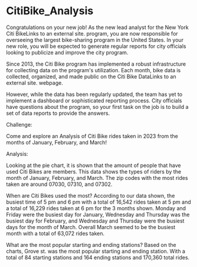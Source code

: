 # CitiBike_Analysis



Congratulations on your new job! As the new lead analyst for the New York Citi BikeLinks to an external site. program, you are now responsible for overseeing the largest bike-sharing program in the United States. In your new role, you will be expected to generate regular reports for city officials looking to publicize and improve the city program.

Since 2013, the Citi Bike program has implemented a robust infrastructure for collecting data on the program's utilization. Each month, bike data is collected, organized, and made public on the Citi Bike DataLinks to an external site. webpage.

However, while the data has been regularly updated, the team has yet to implement a dashboard or sophisticated reporting process. City officials have questions about the program, so your first task on the job is to build a set of data reports to provide the answers.

Challenge:

Come and explore an Analysis of Citi Bike rides taken in 2023 from the months of January, February, and March!

Analysis:


Looking at the pie chart, it is shown that the amount of people that have used Citi Bikes are members. This data shows the types of riders by the month of January, February, and March. The zip codes with the most rides taken are around 07030, 07310, and 07302.


When are Citi Bikes used the most? According to our data shown, the busiest time of 5 pm and 6 pm with a total of 16,542 rides taken at 5 pm and a total of 16,229 rides taken at 6 pm for the 3 months shown. Monday and Friday were the busiest day for January, Wednesday and Thursday was the busiest day for February, and Wednesday and Thursday were the busiest days for the month of March. Overall March seemed to be the busiest month with a total of 63,072 rides taken. 


What are the most popular starting and ending stations? Based on the charts, Grove st. was the most popular starting and ending station. With a total of 84 starting stations and 164 ending stations and 170,360 total rides.
